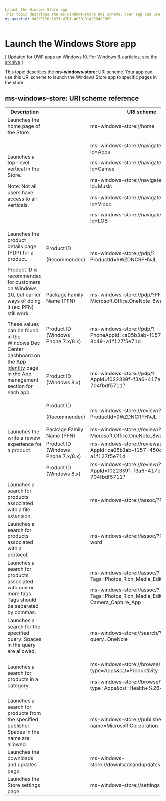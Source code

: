 ```yaml
---
Launch the Windows Store app
This topic describes the ms-windows-store URI scheme. Your app can use this URI scheme to launch the Windows Store app to specific pages in the store.
ms.assetid: 9A9C6576-1637-47D1-AC3B-D1A20D49E0FF
---
```


# Launch the Windows Store app


\[ Updated for UWP apps on Windows 10. For Windows 8.x articles, see the [archive](http://go.microsoft.com/fwlink/p/?linkid=619132) \]

This topic describes the **ms-windows-store:** URI scheme. Your app can use this URI scheme to launch the Windows Store app to specific pages in the store.

## ms-windows-store: URI scheme reference

<table>
<tr><th>Description</th><th></th><th>URI scheme</th></tr>
<tr><td>Launches the home page of the Store.</td><td /><td>ms-windows-store://home</td></tr>
<tr><td>Launches a top-level vertical in the Store.<p>Note: Not all users have access to all verticals.</p>
</td><td /><td>
<p>ms-windows-store://navigatetopage/?Id=Apps </p>
<p>ms-windows-store://navigatetopage/?Id=Games</p>
<p>ms-windows-store://navigatetopage/?Id=Music</p>
<p>ms-windows-store://navigatetopage/?Id=Video</p>
<p>ms-windows-store://navigatetopage/?Id=LOB</p>
</td>
</tr>
<tr>
<td rowspan="4">Launches the product details page (PDP) for a product. <p>Product ID is recommended for customers on Windows 10, but earlier ways of doing it (ex: PFN) still work.</p>
<p>These values can be found in the Windows Dev Center dashboard on the <a href="https://msdn.microsoft.com/library/windows/apps/mt148561.aspx">App identity</a> page in the App management section for each app.</p>
</td>
<td>
Product ID <p>(Recommended)</p>
</td>
<td>
<p>ms-windows-store://pdp/?ProductId=9WZDNCRFHVJL</p>
</td>
</tr>
<tr>
<td>Package Family Name (PFN)</td>
<td>ms-windows-store://pdp/?PFN= Microsoft.Office.OneNote_8wekyb3d8bbwe 
</td>
</tr>
<tr>
<td>Product ID (Windows Phone 7.x/8.x)</td>
<td>ms-windows-store://pdp/?PhoneAppId=ca05b3ab-f157-450c-8c49-a1f127f5e71d </td>
</tr>
<tr>
<td>Product ID (Windows 8.x)</td>
<td>ms-windows-store://pdp/?AppId=f022389f-f3a6-417e-ad23-704fbdf57117 
</td>
</tr>
<tr>
<td rowspan="4">Launches the write a review experience for a product.</td>
<td>Product ID <p>(Recommended)</p></td>
<td>ms-windows-store://review/?ProductId=9WZDNCRFHVJL </td>
</tr>
<tr>
<td>Package Family Name (PFN)</td>
<td>ms-windows-store://review/?PFN= Microsoft.Office.OneNote_8wekyb3d8bbwe 
</td>
</tr>
<tr>
<td>Product ID (Windows Phone 7.x/8.x)</td>
<td>ms-windows-store://reviewapp/?AppId=ca05b3ab-f157-450c-8c49-a1f127f5e71d </td>
</tr>
<tr>
<td>Product ID (Windows 8.x)</td>
<td>ms-windows-store://review/?AppId=f022389f-f3a6-417e-ad23-704fbdf57117 </td>
</tr>
<tr>
<td>Launches a search for products associated with a file extension. </td>
<td />
<td>ms-windows-store://assoc/?FileExt=pdf 
</td>
</tr>
<tr>
<td>Launches a search for products associated with a protocol.</td>
<td />
<td>ms-windows-store://assoc/?Protocol=ms-word </td>
</tr>
<tr>
<td>Launches a search for products associated with one or more tags. Tags should be separated by commas. 
</td>
<td />
<td>
<p>ms-windows-store://assoc/?Tags=Photos_Rich_Media_Edit </p>
<p>ms-windows-store://assoc/?Tags=Photos_Rich_Media_Edit, Camera_Capture_App</p>
</td>
</tr>
<tr>
<td>
Launches a search for the specified query. Spaces in the query are allowed. 
</td>
<td />
<td>ms-windows-store://search/?query=OneNote </td>
</tr>
<tr>
<td>Launches a search for products in a category.</td>
<td />
<td>
<p>ms-windows-store://browse/?type=Apps&amp;cat=Productivity</p>
<p>ms-windows-store://browse/?type=Apps&amp;cat=Health+%26+fitness </p>
</td>
</tr>
<tr>
<td>Launches a search for products from the specified publisher. Spaces in the name are allowed. 
</td>
<td />
<td>ms-windows-store://publisher/?name=Microsoft Corporation 
</td>
</tr>
<tr><td>Launches the downloads and updates page.</td>
<td />
<td>ms-windows-store://downloadsandupdates </td>
</tr>
<tr>
<td>Launches the Store settings page.</td>
<td />
<td>ms-windows-store://settings </td>
</tr>
</table>

 

 



<!--HONumber=Mar16_HO1-->

